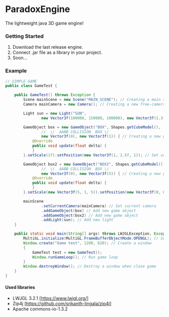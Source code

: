 # ParadoxEngine
 The lightweight java 3D game engine!

### Getting Started

1. Download the last release engine.
2. Connect .jar file as a library in your project.
3. Soon...

### Example 

```java
// SIMPLE GAME
public class GameTest {

    public GameTest() throws Exception {
        Scene mainScene = new Scene("MAIN_SCENE"); // Creating a main scene
        Camera mainCamera = new Camera(); // Creating a new free-camera

        Light sun = new Light("SUN",
                new Vector3f(100000, 150000, 100000), new Vector3f(1.3f, 1.3f, 1.3f)); // The main source of light

        GameObject box = new GameObject("BOX", Shapes.getCubeModel(),
                //  \/  AABB COLLISION  BOX \/
                new Vector3f(0), new Vector3f(1)) { // Creating a new game object
            @Override
            public void update(float delta) {
            }
        }.setScale(1f).setPosition(new Vector3f(1, 1.5f, 1)); // Set scale & position

        GameObject box2 = new GameObject("BOX2", Shapes.getCubeModel(),
                //  \/  AABB COLLISION  BOX \/
                new Vector3f(0), new Vector3f(5)) { // Creating a new game object
            @Override
            public void update(float delta) {
            }
        }.setScale(new Vector3f(5, 1, 5)).setPosition(new Vector3f(0, 0, 0)); // Set scale & position

        mainScene
                .setCurrentCamera(mainCamera) // Set current camera
                .addGameObject(box) // Add new game object
                .addGameObject(box2) // Add new game object
                .addLight(sun); // Add new light
    }

    public static void main(String[] args) throws LWJGLException, Exception {
        MultiGL.initialize(MultiGL.FrameBufferObjectMode.OPENGL); // Set OpenGL fbo mode
        Window.create("Game test", 1280, 620); // Create a window
        {
            GameTest test = new GameTest();
            Window.runGameLoop(); // Run game loop
        }
        Window.destroyWindow(); // Destroy a window when close game
    }
}
```

#### Used libraries
- LWJGL 3.2.1 [https://www.lwjgl.org/]
- Zip4j [https://github.com/srikanth-lingala/zip4j]
- Apache commons-io-1.3.2
